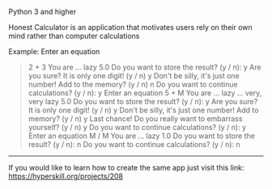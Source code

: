 Python 3 and higher

Honest Calculator is an application that motivates users rely on their own mind rather than computer calculations

Example:
Enter an equation
> 2 + 3
You are ... lazy
> 5.0
Do you want to store the result? (y / n):
> y
Are you sure? It is only one digit! (y / n)
> y
Don't be silly, it's just one number! Add to the memory? (y / n)
> n
Do you want to continue calculations? (y / n):
> y
Enter an equation
> 5 + M
You are ... lazy ... very, very lazy
> 5.0
Do you want to store the result? (y / n):
> y
Are you sure? It is only one digit! (y / n)
> y
Don't be silly, it's just one number! Add to memory? (y / n)
> y
Last chance! Do you really want to embarrass yourself? (y / n)
> y
Do you want to continue calculations? (y / n):
> y
Enter an equation
> M / M
You are ... lazy
> 1.0
Do you want to store the result? (y / n):
> n
Do you want to continue calculations? (y / n):
> n

-------------------------------------------------------------------------------

If you would like to learn how to create the same app just visit this link: https://hyperskill.org/projects/208
